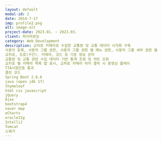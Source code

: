 ```yaml
---
layout: default
modal-id: 2
date: 2014-7-17
img: profile2.png
alt: image-alt
project-date: 2023.01. ~ 2023.03.
client: 하이퍼센싱
category: Web Development
description: 교차로 카메라로 수집한 교통량 및 교통 데이터 시각화 구축
사용자 등록, 사용자 그룹 권한, 사용자 그룹 권한 별 메뉴 권한, 사용자 그룹 세부 권한 별 화면 CRUD 제어
교차로, 도로(구간), 카메라, 코드 등 기준 정보 관리
교통량 및 교통 관련 수집 데이터 기반 통계 조회 및 챠트 조회
교차로 별 카메라 목록 맵 표시, 교차로 카메라 마커 클릭 시 동영상 플레이
TTA시험인증 통과
클린 코드
Spring Boot 2.6.6
java (open jdk 17)
thymeleaf
html css javascript
jQuery
Ajax
bootstrap4
naver map
eCharts
oracle11g
IntelliJ
Tomcat
스웨거
---
```

